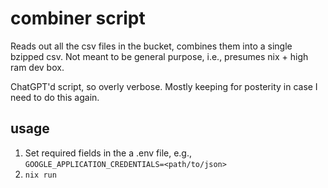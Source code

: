 # combiner script

Reads out all the csv files in the bucket, combines them into a single bzipped csv. Not meant to be general purpose, i.e., presumes nix + high ram dev box.

ChatGPT'd script, so overly verbose. Mostly keeping for posterity in case I need to do this again.

## usage

1. Set required fields in the a .env file, e.g., `GOOGLE_APPLICATION_CREDENTIALS=<path/to/json>`
2. `nix run`
